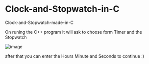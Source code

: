 # Clock-and-Stopwatch-in-C
 Clock-and-Stopwatch-made-in-C
 
 
 On runing the C++ program it will ask to choose form Timer and the Stopwatch
 
![image](https://user-images.githubusercontent.com/105172595/167313159-ccddd047-210c-4487-80f8-939c913f728e.png)

after that you can enter the Hours Minute and Seconds to continue :)
